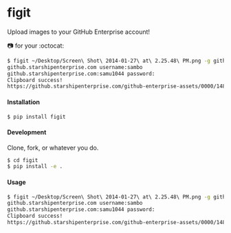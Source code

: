 figit
=======

Upload images to your GitHub Enterprise account!

:camera: for your :octocat:

```bash
$ figit ~/Desktop/Screen\ Shot\ 2014-01-27\ at\ 2.25.48\ PM.png -g github.starshipenterprise.com
github.starshipenterprise.com username:sambo
github.starshipenterprise.com:samu1044 password:
Clipboard success!
https://github.starshipenterprise.com/github-enterprise-assets/0000/1484/0000/0328/5ceb9f38-8791-11e3-88a6-d8fc9578c024.png copied to clipboard
```

#### Installation

```bash
$ pip install figit
```

#### Development

Clone, fork, or whatever you do.

```bash
$ cd figit
$ pip install -e .
```

#### Usage
```bash
$ figit ~/Desktop/Screen\ Shot\ 2014-01-27\ at\ 2.25.48\ PM.png -g github.starshipenterprise.com
github.starshipenterprise.com username:sambo
github.starshipenterprise.com:samu1044 password:
Clipboard success!
https://github.starshipenterprise.com/github-enterprise-assets/0000/1484/0000/0328/5ceb9f38-8791-11e3-88a6-d8fc9578c024.png copied to clipboard
```

```
